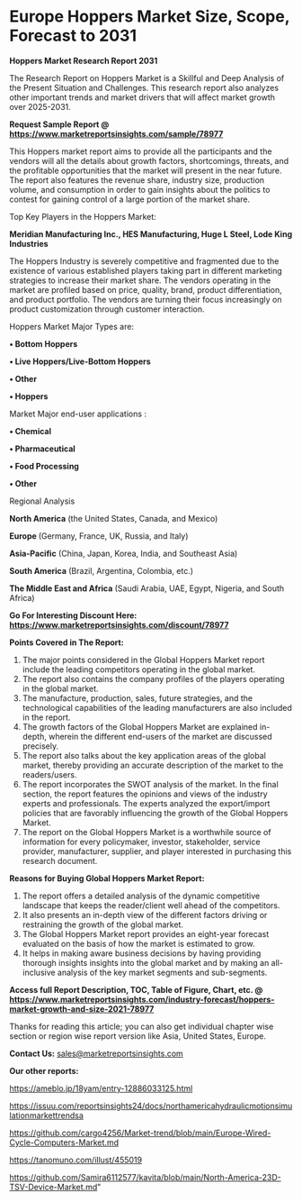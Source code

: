 # Europe Hoppers Market Size, Scope, Forecast to 2031

<strong>Hoppers Market Research Report 2031</strong>

The Research Report on Hoppers Market is a Skillful and Deep Analysis of the Present Situation and Challenges. This research report also analyzes other important trends and market drivers that will affect market growth over 2025-2031.

<strong>Request Sample Report @ <a href=https://www.marketreportsinsights.com/sample/78977>https://www.marketreportsinsights.com/sample/78977</a></strong>

This Hoppers market report aims to provide all the participants and the vendors will all the details about growth factors, shortcomings, threats, and the profitable opportunities that the market will present in the near future. The report also features the revenue share, industry size, production volume, and consumption in order to gain insights about the politics to contest for gaining control of a large portion of the market share.

Top Key Players in the Hoppers Market:

<strong>Meridian Manufacturing Inc., HES Manufacturing, Huge L Steel, Lode King Industries</strong>

The Hoppers Industry is severely competitive and fragmented due to the existence of various established players taking part in different marketing strategies to increase their market share. The vendors operating in the market are profiled based on price, quality, brand, product differentiation, and product portfolio. The vendors are turning their focus increasingly on product customization through customer interaction.

Hoppers Market Major Types are:

<strong>• Bottom Hoppers

• Live Hoppers/Live-Bottom Hoppers

• Other

• Hoppers</strong>

Market Major end-user applications :

<strong>• Chemical

• Pharmaceutical

• Food Processing

• Other</strong>

Regional Analysis

</u><strong><b>North America</b></strong> (the United States, Canada, and Mexico)

<strong><b>Europe </b></strong>(Germany, France, UK, Russia, and Italy)

<strong><b>Asia-Pacific</b></strong> (China, Japan, Korea, India, and Southeast Asia)

<strong><b>South America</b></strong> (Brazil, Argentina, Colombia, etc.)

<strong><b>The Middle East and Africa</b></strong> (Saudi Arabia, UAE, Egypt, Nigeria, and South Africa)

<strong>Go For Interesting Discount Here: <a href=https://www.marketreportsinsights.com/discount/78977>https://www.marketreportsinsights.com/discount/78977</a></strong>

<strong>Points Covered in The Report:</strong>
<ol>
  <li>The major points considered in the Global Hoppers Market report include the leading competitors operating in the global market.</li>
  <li>The report also contains the company profiles of the players operating in the global market.</li>
  <li>The manufacture, production, sales, future strategies, and the technological capabilities of the leading manufacturers are also included in the report.</li>
  <li>The growth factors of the Global Hoppers Market are explained in-depth, wherein the different end-users of the market are discussed precisely.</li>
  <li>The report also talks about the key application areas of the global market, thereby providing an accurate description of the market to the readers/users.</li>
  <li>The report incorporates the SWOT analysis of the market. In the final section, the report features the opinions and views of the industry experts and professionals. The experts analyzed the export/import policies that are favorably influencing the growth of the Global Hoppers Market.</li>
  <li>The report on the Global Hoppers Market is a worthwhile source of information for every policymaker, investor, stakeholder, service provider, manufacturer, supplier, and player interested in purchasing this research document.</li>
</ol>
<strong>Reasons for Buying Global Hoppers Market Report:</strong>

<ol>
  <li>The report offers a detailed analysis of the dynamic competitive landscape that keeps the reader/client well ahead of the competitors.</li>
  <li>It also presents an in-depth view of the different factors driving or restraining the growth of the global market.</li>
  <li>The Global Hoppers Market report provides an eight-year forecast evaluated on the basis of how the market is estimated to grow.</li>
  <li>It helps in making aware business decisions by having providing thorough insights insights into the global market and by making an all-inclusive analysis of the key market segments and sub-segments.</li>
</ol>
<strong>Access full Report Description, TOC, Table of Figure, Chart, etc. @ <a href=https://www.marketreportsinsights.com/industry-forecast/hoppers-market-growth-and-size-2021-78977>https://www.marketreportsinsights.com/industry-forecast/hoppers-market-growth-and-size-2021-78977</a></strong>


Thanks for reading this article; you can also get individual chapter wise section or region wise report version like Asia, United States, Europe.

<strong>Contact Us:</strong>
sales@marketreportsinsights.com

<strong>Our other reports:</strong>

<a href=https://ameblo.jp/18yam/entry-12886033125.html>https://ameblo.jp/18yam/entry-12886033125.html</a>

<a href=https://issuu.com/reportsinsights24/docs/northamericahydraulicmotionsimulationmarkettrendsa>https://issuu.com/reportsinsights24/docs/northamericahydraulicmotionsimulationmarkettrendsa</a>

<a href=https://github.com/cargo4256/Market-trend/blob/main/Europe-Wired-Cycle-Computers-Market.md>https://github.com/cargo4256/Market-trend/blob/main/Europe-Wired-Cycle-Computers-Market.md</a>

<a href=https://tanomuno.com/illust/455019>https://tanomuno.com/illust/455019</a>

<a href=https://github.com/Samira6112577/kavita/blob/main/North-America-23D-TSV-Device-Market.md>https://github.com/Samira6112577/kavita/blob/main/North-America-23D-TSV-Device-Market.md</a>"
